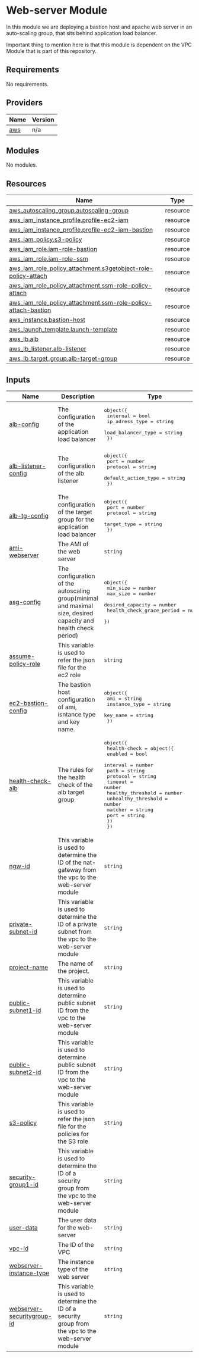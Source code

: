 # Web-server Module
In this module we are deploying a bastion host and apache web server in an auto-scaling group, that sits behind application load balancer.

Important thing to mention here is that this module is dependent on the VPC Module that is part of this repository.

## Requirements

No requirements.

## Providers

| Name | Version |
|------|---------|
| <a name="provider_aws"></a> [aws](#provider\_aws) | n/a |

## Modules

No modules.

## Resources

| Name | Type |
|------|------|
| [aws_autoscaling_group.autoscaling-group](https://registry.terraform.io/providers/hashicorp/aws/latest/docs/resources/autoscaling_group) | resource |
| [aws_iam_instance_profile.profile-ec2-iam](https://registry.terraform.io/providers/hashicorp/aws/latest/docs/resources/iam_instance_profile) | resource |
| [aws_iam_instance_profile.profile-ec2-iam-bastion](https://registry.terraform.io/providers/hashicorp/aws/latest/docs/resources/iam_instance_profile) | resource |
| [aws_iam_policy.s3-policy](https://registry.terraform.io/providers/hashicorp/aws/latest/docs/resources/iam_policy) | resource |
| [aws_iam_role.iam-role-bastion](https://registry.terraform.io/providers/hashicorp/aws/latest/docs/resources/iam_role) | resource |
| [aws_iam_role.iam-role-ssm](https://registry.terraform.io/providers/hashicorp/aws/latest/docs/resources/iam_role) | resource |
| [aws_iam_role_policy_attachment.s3getobject-role-policy-attach](https://registry.terraform.io/providers/hashicorp/aws/latest/docs/resources/iam_role_policy_attachment) | resource |
| [aws_iam_role_policy_attachment.ssm-role-policy-attach](https://registry.terraform.io/providers/hashicorp/aws/latest/docs/resources/iam_role_policy_attachment) | resource |
| [aws_iam_role_policy_attachment.ssm-role-policy-attach-bastion](https://registry.terraform.io/providers/hashicorp/aws/latest/docs/resources/iam_role_policy_attachment) | resource |
| [aws_instance.bastion-host](https://registry.terraform.io/providers/hashicorp/aws/latest/docs/resources/instance) | resource |
| [aws_launch_template.launch-template](https://registry.terraform.io/providers/hashicorp/aws/latest/docs/resources/launch_template) | resource |
| [aws_lb.alb](https://registry.terraform.io/providers/hashicorp/aws/latest/docs/resources/lb) | resource |
| [aws_lb_listener.alb-listener](https://registry.terraform.io/providers/hashicorp/aws/latest/docs/resources/lb_listener) | resource |
| [aws_lb_target_group.alb-target-group](https://registry.terraform.io/providers/hashicorp/aws/latest/docs/resources/lb_target_group) | resource |

## Inputs

| Name | Description | Type | Default | Required |
|------|-------------|------|---------|:--------:|
| <a name="input_alb-config"></a> [alb-config](#input\_alb-config) | The configuration of the application load balancer | <pre>object({<br>    internal           = bool<br>    ip_adress_type     = string<br>    load_balancer_type = string<br>  })</pre> | n/a | yes |
| <a name="input_alb-listener-config"></a> [alb-listener-config](#input\_alb-listener-config) | The configuration of the alb listener | <pre>object({<br>    port                = number<br>    protocol            = string<br>    default_action_type = string<br>  })</pre> | n/a | yes |
| <a name="input_alb-tg-config"></a> [alb-tg-config](#input\_alb-tg-config) | The configuration of the target group for the application load balancer | <pre>object({<br>    port        = number<br>    protocol    = string<br>    target_type = string<br>  })</pre> | n/a | yes |
| <a name="input_ami-webserver"></a> [ami-webserver](#input\_ami-webserver) | The AMI of the web server | `string` | n/a | yes |
| <a name="input_asg-config"></a> [asg-config](#input\_asg-config) | The configuration of the autoscaling group(minimal and maximal size, desired capacity and health check period) | <pre>object({<br>    min_size                  = number<br>    max_size                  = number<br>    desired_capacity          = number<br>    health_check_grace_period = number<br>  })</pre> | n/a | yes |
| <a name="input_assume-policy-role"></a> [assume-policy-role](#input\_assume-policy-role) | This variable is used to refer the json file for the ec2 role | `string` | n/a | yes |
| <a name="input_ec2-bastion-config"></a> [ec2-bastion-config](#input\_ec2-bastion-config) | The bastion host configuration of ami, isntance type and key name. | <pre>object({<br>    ami           = string<br>    instance_type = string<br>    key_name      = string<br>  })</pre> | n/a | yes |
| <a name="input_health-check-alb"></a> [health-check-alb](#input\_health-check-alb) | The rules for the health check of the alb target group | <pre>object({<br>    health-check = object({<br>      enabled             = bool<br>      interval            = number<br>      path                = string<br>      protocol            = string<br>      timeout             = number<br>      healthy_threshold   = number<br>      unhealthy_threshold = number<br>      matcher             = string<br>      port                = string<br>    })<br>  })</pre> | n/a | yes |
| <a name="input_ngw-id"></a> [ngw-id](#input\_ngw-id) | This variable is used to determine the ID of the nat-gateway from the vpc to the web-server module | `string` | n/a | yes |
| <a name="input_private-subnet-id"></a> [private-subnet-id](#input\_private-subnet-id) | This variable is used to determine the ID of a private subnet from the vpc to the web-server module | `string` | n/a | yes |
| <a name="input_project-name"></a> [project-name](#input\_project-name) | The name of the project. | `string` | n/a | yes |
| <a name="input_public-subnet1-id"></a> [public-subnet1-id](#input\_public-subnet1-id) | This variable is used to determine public subnet ID from the vpc to the web-server module | `string` | n/a | yes |
| <a name="input_public-subnet2-id"></a> [public-subnet2-id](#input\_public-subnet2-id) | This variable is used to determine public subnet ID from the vpc to the web-server module | `string` | n/a | yes |
| <a name="input_s3-policy"></a> [s3-policy](#input\_s3-policy) | This variable is used to refer the json file for the policies for the S3 role | `string` | n/a | yes |
| <a name="input_security-group1-id"></a> [security-group1-id](#input\_security-group1-id) | This variable is used to determine the ID of a security group from the vpc to the web-server module | `string` | n/a | yes |
| <a name="input_user-data"></a> [user-data](#input\_user-data) | The user data for the web-server | `string` | n/a | yes |
| <a name="input_vpc-id"></a> [vpc-id](#input\_vpc-id) | The ID of the VPC | `string` | n/a | yes |
| <a name="input_webserver-instance-type"></a> [webserver-instance-type](#input\_webserver-instance-type) | The instance type of the web server | `string` | n/a | yes |
| <a name="input_webserver-securitygroup-id"></a> [webserver-securitygroup-id](#input\_webserver-securitygroup-id) | This variable is used to determine the ID of a security group from the vpc to the web-server module | `string` | n/a | yes |

